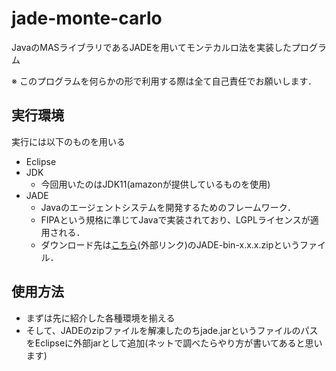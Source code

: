 # jade-monte-carlo

JavaのMASライブラリであるJADEを用いてモンテカルロ法を実装したプログラム

※ このプログラムを何らかの形で利用する際は全て自己責任でお願いします．

## 実行環境

実行には以下のものを用いる

- Eclipse
- JDK
  - 今回用いたのはJDK11(amazonが提供しているものを使用)
- JADE
  - Javaのエージェントシステムを開発するためのフレームワーク．
  - FIPAという規格に準じてJavaで実装されており、LGPLライセンスが適用される．
  - ダウンロード先は[こちら](https://jade.tilab.com/)(外部リンク)のJADE-bin-x.x.x.zipというファイル．

## 使用方法

- まずは先に紹介した各種環境を揃える
- そして、JADEのzipファイルを解凍したのちjade.jarというファイルのパスをEclipseに外部jarとして追加(ネットで調べたらやり方が書いてあると思います)



